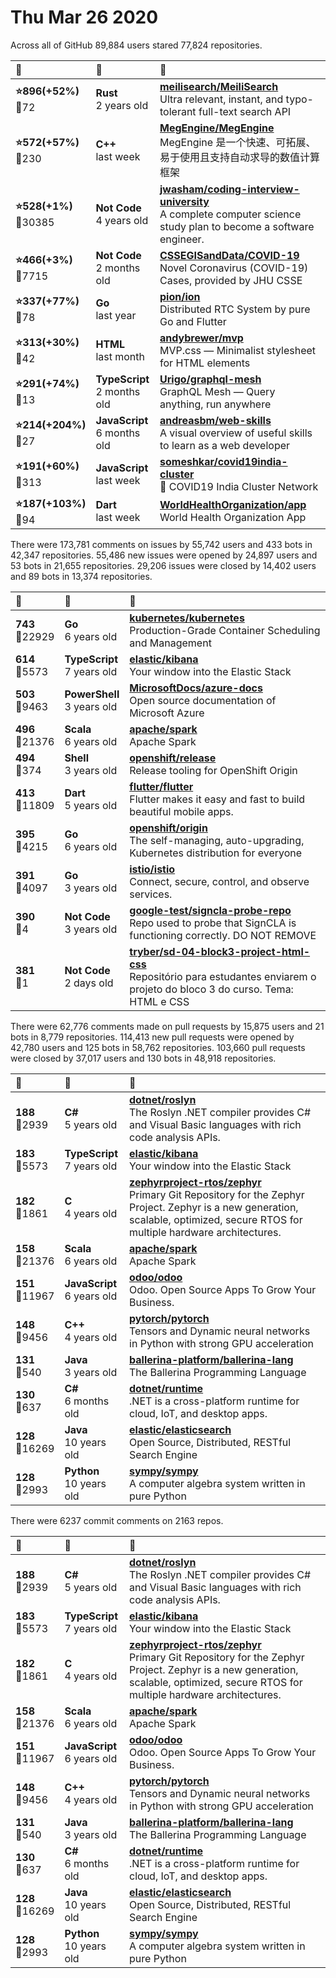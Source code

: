 # Thu Mar 26 2020

Across all of GitHub 89,884 users stared 
77,824 repositories. 

| :page_with_curl: | :calendar: | :page_with_curl: |
| :--- | :--- | :--- |
| **:star:896(+52%)**<br>:twisted_rightwards_arrows:72 | **Rust**<br>2 years old | **[meilisearch/MeiliSearch](https://github.com/meilisearch/MeiliSearch)**<br>Ultra relevant, instant, and typo-tolerant full-text search API |
| **:star:572(+57%)**<br>:twisted_rightwards_arrows:230 | **C++**<br>last week | **[MegEngine/MegEngine](https://github.com/MegEngine/MegEngine)**<br>MegEngine 是一个快速、可拓展、易于使用且支持自动求导的数值计算框架 |
| **:star:528(+1%)**<br>:twisted_rightwards_arrows:30385 | **Not Code**<br>4 years old | **[jwasham/coding-interview-university](https://github.com/jwasham/coding-interview-university)**<br>A complete computer science study plan to become a software engineer. |
| **:star:466(+3%)**<br>:twisted_rightwards_arrows:7715 | **Not Code**<br>2 months old | **[CSSEGISandData/COVID-19](https://github.com/CSSEGISandData/COVID-19)**<br>Novel Coronavirus (COVID-19) Cases, provided by JHU CSSE |
| **:star:337(+77%)**<br>:twisted_rightwards_arrows:78 | **Go**<br>last year | **[pion/ion](https://github.com/pion/ion)**<br>Distributed RTC System by pure Go and Flutter |
| **:star:313(+30%)**<br>:twisted_rightwards_arrows:42 | **HTML**<br>last month | **[andybrewer/mvp](https://github.com/andybrewer/mvp)**<br>MVP.css — Minimalist stylesheet for HTML elements |
| **:star:291(+74%)**<br>:twisted_rightwards_arrows:13 | **TypeScript**<br>2 months old | **[Urigo/graphql-mesh](https://github.com/Urigo/graphql-mesh)**<br>GraphQL Mesh — Query anything, run anywhere |
| **:star:214(+204%)**<br>:twisted_rightwards_arrows:27 | **JavaScript**<br>6 months old | **[andreasbm/web-skills](https://github.com/andreasbm/web-skills)**<br>A visual overview of useful skills to learn as a web developer |
| **:star:191(+60%)**<br>:twisted_rightwards_arrows:313 | **JavaScript**<br>last week | **[someshkar/covid19india-cluster](https://github.com/someshkar/covid19india-cluster)**<br>:microscope: COVID19 India Cluster Network |
| **:star:187(+103%)**<br>:twisted_rightwards_arrows:94 | **Dart**<br>last week | **[WorldHealthOrganization/app](https://github.com/WorldHealthOrganization/app)**<br>World Health Organization App |

There were 173,781 comments on issues by 55,742 users and 433 bots in 42,347 repositories.
55,486 new issues were opened by 24,897 users and 53 bots in 21,655 repositories.
29,206 issues were closed by 14,402 users and 89 bots in 13,374 repositories.

| :speech_balloon: | :calendar: | :page_with_curl: |
| :--- | :--- | :--- |
| **743**<br>:twisted_rightwards_arrows:22929 | **Go**<br>6 years old | **[kubernetes/kubernetes](https://github.com/kubernetes/kubernetes)**<br>Production-Grade Container Scheduling and Management |
| **614**<br>:twisted_rightwards_arrows:5573 | **TypeScript**<br>7 years old | **[elastic/kibana](https://github.com/elastic/kibana)**<br>Your window into the Elastic Stack |
| **503**<br>:twisted_rightwards_arrows:9463 | **PowerShell**<br>3 years old | **[MicrosoftDocs/azure-docs](https://github.com/MicrosoftDocs/azure-docs)**<br>Open source documentation of Microsoft Azure |
| **496**<br>:twisted_rightwards_arrows:21376 | **Scala**<br>6 years old | **[apache/spark](https://github.com/apache/spark)**<br>Apache Spark |
| **494**<br>:twisted_rightwards_arrows:374 | **Shell**<br>3 years old | **[openshift/release](https://github.com/openshift/release)**<br>Release tooling for OpenShift Origin |
| **413**<br>:twisted_rightwards_arrows:11809 | **Dart**<br>5 years old | **[flutter/flutter](https://github.com/flutter/flutter)**<br>Flutter makes it easy and fast to build beautiful mobile apps. |
| **395**<br>:twisted_rightwards_arrows:4215 | **Go**<br>6 years old | **[openshift/origin](https://github.com/openshift/origin)**<br>The self-managing, auto-upgrading, Kubernetes distribution for everyone |
| **391**<br>:twisted_rightwards_arrows:4097 | **Go**<br>3 years old | **[istio/istio](https://github.com/istio/istio)**<br>Connect, secure, control, and observe services. |
| **390**<br>:twisted_rightwards_arrows:4 | **Not Code**<br>3 years old | **[google-test/signcla-probe-repo](https://github.com/google-test/signcla-probe-repo)**<br>Repo used to probe that SignCLA is functioning correctly.  DO NOT REMOVE |
| **381**<br>:twisted_rightwards_arrows:1 | **Not Code**<br>2 days old | **[tryber/sd-04-block3-project-html-css](https://github.com/tryber/sd-04-block3-project-html-css)**<br>Repositório para estudantes enviarem o projeto do bloco 3 do curso. Tema: HTML e CSS |

There were 62,776 comments made on pull requests by 15,875 users and 21 bots in 8,779 repositories.
114,413 new pull requests were opened by 42,780 users and 125 bots in 58,762 repositories.
103,660 pull requests were closed by 37,017 users and 130 bots in 48,918 repositories.

| :speech_balloon: | :calendar: | :page_with_curl: |
| :--- | :--- | :--- |
| **188**<br>:twisted_rightwards_arrows:2939 | **C#**<br>5 years old | **[dotnet/roslyn](https://github.com/dotnet/roslyn)**<br>The Roslyn .NET compiler provides C# and Visual Basic languages with rich code analysis APIs. |
| **183**<br>:twisted_rightwards_arrows:5573 | **TypeScript**<br>7 years old | **[elastic/kibana](https://github.com/elastic/kibana)**<br>Your window into the Elastic Stack |
| **182**<br>:twisted_rightwards_arrows:1861 | **C**<br>4 years old | **[zephyrproject-rtos/zephyr](https://github.com/zephyrproject-rtos/zephyr)**<br>Primary Git Repository for the Zephyr Project. Zephyr is a new generation, scalable, optimized, secure RTOS for multiple hardware architectures. |
| **158**<br>:twisted_rightwards_arrows:21376 | **Scala**<br>6 years old | **[apache/spark](https://github.com/apache/spark)**<br>Apache Spark |
| **151**<br>:twisted_rightwards_arrows:11967 | **JavaScript**<br>6 years old | **[odoo/odoo](https://github.com/odoo/odoo)**<br>Odoo. Open Source Apps To Grow Your Business. |
| **148**<br>:twisted_rightwards_arrows:9456 | **C++**<br>4 years old | **[pytorch/pytorch](https://github.com/pytorch/pytorch)**<br>Tensors and Dynamic neural networks in Python with strong GPU acceleration |
| **131**<br>:twisted_rightwards_arrows:540 | **Java**<br>3 years old | **[ballerina-platform/ballerina-lang](https://github.com/ballerina-platform/ballerina-lang)**<br>The Ballerina Programming Language |
| **130**<br>:twisted_rightwards_arrows:637 | **C#**<br>6 months old | **[dotnet/runtime](https://github.com/dotnet/runtime)**<br>.NET is a cross-platform runtime for cloud, IoT, and desktop apps. |
| **128**<br>:twisted_rightwards_arrows:16269 | **Java**<br>10 years old | **[elastic/elasticsearch](https://github.com/elastic/elasticsearch)**<br>Open Source, Distributed, RESTful Search Engine |
| **128**<br>:twisted_rightwards_arrows:2993 | **Python**<br>10 years old | **[sympy/sympy](https://github.com/sympy/sympy)**<br>A computer algebra system written in pure Python |

There were 6237 commit comments on 2163 repos.

| :speech_balloon: | :calendar: | :page_with_curl: |
| :--- | :--- | :--- |
| **188**<br>:twisted_rightwards_arrows:2939 | **C#**<br>5 years old | **[dotnet/roslyn](https://github.com/dotnet/roslyn)**<br>The Roslyn .NET compiler provides C# and Visual Basic languages with rich code analysis APIs. |
| **183**<br>:twisted_rightwards_arrows:5573 | **TypeScript**<br>7 years old | **[elastic/kibana](https://github.com/elastic/kibana)**<br>Your window into the Elastic Stack |
| **182**<br>:twisted_rightwards_arrows:1861 | **C**<br>4 years old | **[zephyrproject-rtos/zephyr](https://github.com/zephyrproject-rtos/zephyr)**<br>Primary Git Repository for the Zephyr Project. Zephyr is a new generation, scalable, optimized, secure RTOS for multiple hardware architectures. |
| **158**<br>:twisted_rightwards_arrows:21376 | **Scala**<br>6 years old | **[apache/spark](https://github.com/apache/spark)**<br>Apache Spark |
| **151**<br>:twisted_rightwards_arrows:11967 | **JavaScript**<br>6 years old | **[odoo/odoo](https://github.com/odoo/odoo)**<br>Odoo. Open Source Apps To Grow Your Business. |
| **148**<br>:twisted_rightwards_arrows:9456 | **C++**<br>4 years old | **[pytorch/pytorch](https://github.com/pytorch/pytorch)**<br>Tensors and Dynamic neural networks in Python with strong GPU acceleration |
| **131**<br>:twisted_rightwards_arrows:540 | **Java**<br>3 years old | **[ballerina-platform/ballerina-lang](https://github.com/ballerina-platform/ballerina-lang)**<br>The Ballerina Programming Language |
| **130**<br>:twisted_rightwards_arrows:637 | **C#**<br>6 months old | **[dotnet/runtime](https://github.com/dotnet/runtime)**<br>.NET is a cross-platform runtime for cloud, IoT, and desktop apps. |
| **128**<br>:twisted_rightwards_arrows:16269 | **Java**<br>10 years old | **[elastic/elasticsearch](https://github.com/elastic/elasticsearch)**<br>Open Source, Distributed, RESTful Search Engine |
| **128**<br>:twisted_rightwards_arrows:2993 | **Python**<br>10 years old | **[sympy/sympy](https://github.com/sympy/sympy)**<br>A computer algebra system written in pure Python |

